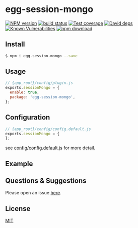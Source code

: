 # egg-session-mongo

[![NPM version][npm-image]][npm-url]
[![build status][travis-image]][travis-url]
[![Test coverage][codecov-image]][codecov-url]
[![David deps][david-image]][david-url]
[![Known Vulnerabilities][snyk-image]][snyk-url]
[![npm download][download-image]][download-url]

[npm-image]: https://img.shields.io/npm/v/egg-session-mongo.svg?style=flat-square
[npm-url]: https://npmjs.org/package/egg-session-mongo
[travis-image]: https://img.shields.io/travis/eggjs/egg-session-mongo.svg?style=flat-square
[travis-url]: https://travis-ci.org/eggjs/egg-session-mongo
[codecov-image]: https://img.shields.io/codecov/c/github/eggjs/egg-session-mongo.svg?style=flat-square
[codecov-url]: https://codecov.io/github/eggjs/egg-session-mongo?branch=master
[david-image]: https://img.shields.io/david/eggjs/egg-session-mongo.svg?style=flat-square
[david-url]: https://david-dm.org/eggjs/egg-session-mongo
[snyk-image]: https://snyk.io/test/npm/egg-session-mongo/badge.svg?style=flat-square
[snyk-url]: https://snyk.io/test/npm/egg-session-mongo
[download-image]: https://img.shields.io/npm/dm/egg-session-mongo.svg?style=flat-square
[download-url]: https://npmjs.org/package/egg-session-mongo

<!--
Description here.
-->

## Install

```bash
$ npm i egg-session-mongo --save
```

## Usage

```js
// {app_root}/config/plugin.js
exports.sessionMongo = {
  enable: true,
  package: 'egg-session-mongo',
};
```

## Configuration

```js
// {app_root}/config/config.default.js
exports.sessionMongo = {
};
```

see [config/config.default.js](config/config.default.js) for more detail.

## Example

<!-- example here -->

## Questions & Suggestions

Please open an issue [here](https://github.com/eggjs/egg/issues).

## License

[MIT](LICENSE)
